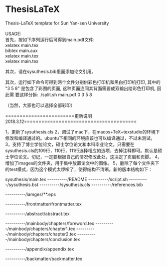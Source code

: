 # ThesisLaTeX
<p>
Thesis-LaTeX template for Sun Yan-sen University
<br>
<br>
USAGE:
<br>
首先，按如下序列运行后可得到main.pdf文件:<br>
xelatex main.tex<br>
bibtex main.aux<br>
xelatex main.tex<br>
xelatex main.tex<br>

其次，请在sysuthesis.bib里面添加论文引用。

其次，运行如下命令可得到两个文件分别供彩色打印机和黑白打印机打印, 其中的 "3 5 8"
	是包含了彩图的页面, 这种页面连同其背面需要成双输出给彩色打印机, 因此需
	要这样分拆:
./split.sh main.pdf 0  3 5 8

（当然，大家也可以选择全部彩印）


========================更新说明2018.3.12=======================================

1，更新了sysuthesis.cls
2，调试了mac下，在macos+TeX+texstudio的环境下修改和编译通过的。ubuntu下相同的环境应该也可以编译通过，不过未测试。
3，支持了博士学位论文，硕士学位论文和本科毕业论文。只需要在sysuthesis.cls的109行，110行，111行选择相应的选项，去掉注释即可。默认是硕士学位论文。切记，一定要根据自己的情况修改此处，这决定了页眉和页脚。
4，增加了images的文件夹，用于集中放置论文中的图像。
5，删除了每个文件夹下的test模式，因为这个模式太啰嗦了，使得结构不清晰。新的版本结构如下：

sysuthesis/main.tex
----------/README
----------/script.sh
----------/sysuthesis.bst
----------/sysuthesis.cls
----------/references.bib

----------/iamges/**.eps

----------/frontmatter/frontmatter.tex

----------/abstract/abstract.tex

----------/mainbody/chapters/foreword.tex
----------/mainbody/chapters/chapter1.tex
----------/mainbody/chapters/chapter2.tex
----------/mainbody/chapters/conclusion.tex

----------/appendix/appendix.tex

----------/backmatter/backmatter.tex

